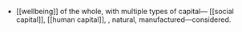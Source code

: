 - [[wellbeing]] of the whole, with multiple types of capital— [[social capital]], [[human capital]], , natural, manufactured—considered.